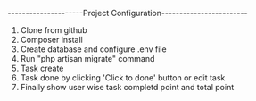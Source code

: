 ---------------------Project Configuration------------------------
01. Clone from github
02. Composer install
03. Create database and configure .env file
04. Run "php artisan migrate" command
05. Task create
06. Task done by clicking 'Click to done' button or edit task
07. Finally show user wise task completd point and total point